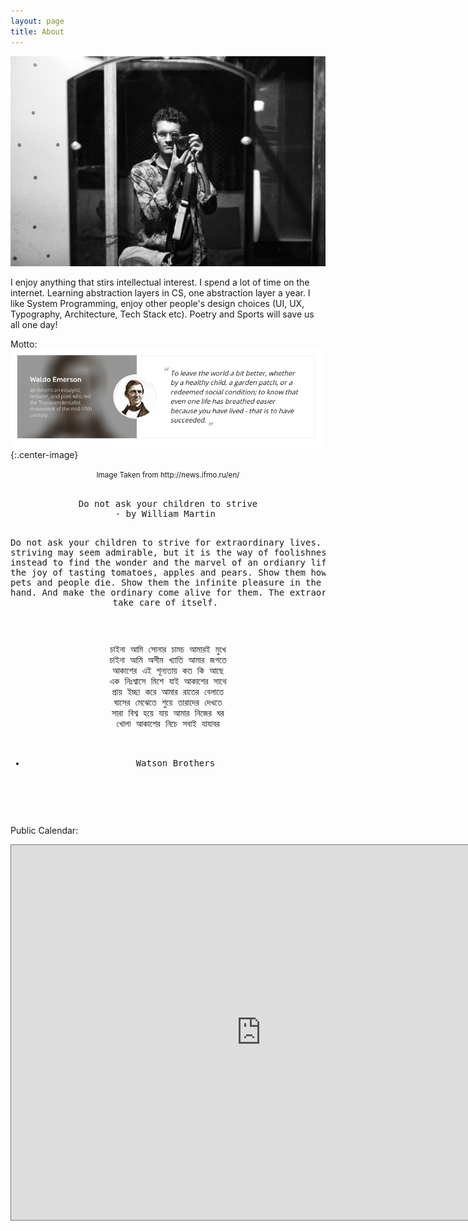 ```yaml
---
layout: page
title: About
---
```


<p align="center"> 
<img src="/post_images/ove.jpg">
</p>

I enjoy anything that stirs intellectual interest. I spend a lot of time on the internet. Learning abstraction layers in CS, one abstraction layer a year. I like System Programming, enjoy other people's design choices (UI, UX, Typography, Architecture, Tech Stack etc). Poetry and Sports will save us all one day!

Motto: 
![Favourite Quote: To leave the world a bit better, whether by a healthy child, a graden pathch, or a redeemed social condition; to know that even one life has breathed easier because you have lived - that is to have succeeded](/post_images/about/itmo.png){:.center-image}
<center> <small>Image Taken from http://news.ifmo.ru/en/</small> </center> <br>



<center>
<pre>
Do not ask your children to strive
- by William Martin 


Do not ask your children 
to strive for extraordinary lives. 
Such striving may seem admirable,
but it is the way of foolishness. 
Help them instead to find the wonder 
and the marvel of an ordianry life. 
Show them the joy of tasting tomatoes, apples and pears. 
Show them how to cry 
when pets and people die. 
Show them the infinite pleasure 
in the touch of a hand. 
And make the ordinary come alive for them. 
The extraordinary will take care of itself. 
</pre>
</center>
<br>

<center>
<pre>
চাইনা আমি সোনার চামচ আমারই মুখে
চাইনা আমি অসীম খ্যাতি আমার জগতে
আকাশের এই শূন্যতায় কত কি আছে
এক নিঃশ্বাসে মিশে যাই আকাশের সাথে
প্রায় ইচ্ছা করে আমার রাতের বেলাতে
ঘাসের মেঝেতে শুয়ে তারাদের দেখতে
সারা বিশ্ব হয়ে যায় আমার নিজের ঘর
খোলা আকাশের নিচে সবাই যাযাবর

- Watson Brothers
</pre>
</center>
<br>



Public Calendar: 
<br>
<center>
<iframe src="https://calendar.google.com/calendar/embed?height=600&wkst=1&bgcolor=%23ffffff&ctz=Asia%2FDhaka&showNav=0&showPrint=0&showTabs=0&showCalendars=0&showTitle=0&src=b3ZlYmVwYXJpQGdtYWlsLmNvbQ&src=bWY1MDY0MzRkNmxxajFwZTE4MjluazVsdmNAZ3JvdXAuY2FsZW5kYXIuZ29vZ2xlLmNvbQ&src=azI1MDlxc2UyOHNycjNpNnZsanZoZmpiNnNAZ3JvdXAuY2FsZW5kYXIuZ29vZ2xlLmNvbQ&src=ZWgydDE2YzB2YmwxYXBxNmlwNjhtMzl2cHNAZ3JvdXAuY2FsZW5kYXIuZ29vZ2xlLmNvbQ&src=YWRkcmVzc2Jvb2sjY29udGFjdHNAZ3JvdXAudi5jYWxlbmRhci5nb29nbGUuY29t&src=ZW4uYmQjaG9saWRheUBncm91cC52LmNhbGVuZGFyLmdvb2dsZS5jb20&src=ZW4uaXNsYW1pYyNob2xpZGF5QGdyb3VwLnYuY2FsZW5kYXIuZ29vZ2xlLmNvbQ&color=%23039BE5&color=%23E67C73&color=%23C0CA33&color=%23E67C73&color=%2333B679&color=%23009688&color=%230B8043" style="border:solid 1px #777" width="800" height="600" frameborder="0" scrolling="no"></iframe>
</center>

<br>
<br>
